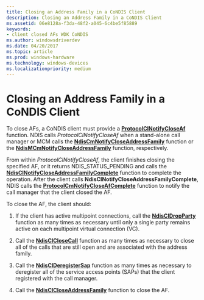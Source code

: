 ```yaml
---
title: Closing an Address Family in a CoNDIS Client
description: Closing an Address Family in a CoNDIS Client
ms.assetid: 06e8128a-f3da-48f2-a045-6c4be5f85889
keywords:
- client closed AFs WDK CoNDIS
ms.author: windowsdriverdev
ms.date: 04/20/2017
ms.topic: article
ms.prod: windows-hardware
ms.technology: windows-devices
ms.localizationpriority: medium
---
```


# Closing an Address Family in a CoNDIS Client





To close AFs, a CoNDIS client must provide a [**ProtocolClNotifyCloseAf**](https://msdn.microsoft.com/library/windows/hardware/ff570234) function. NDIS calls *ProtocolClNotifyCloseAf* when a stand-alone call manager or MCM calls the [**NdisCmNotifyCloseAddressFamily**](https://msdn.microsoft.com/library/windows/hardware/ff561680) function or the [**NdisMCmNotifyCloseAddressFamily**](https://msdn.microsoft.com/library/windows/hardware/ff563546) function, respectively.

From within *ProtocolClNotifyCloseAf*, the client finishes closing the specified AF, or it returns NDIS\_STATUS\_PENDING and calls the [**NdisClNotifyCloseAddressFamilyComplete**](https://msdn.microsoft.com/library/windows/hardware/ff561638) function to complete the operation. After the client calls **NdisClNotifyCloseAddressFamilyComplete**, NDIS calls the [**ProtocolCmNotifyCloseAfComplete**](https://msdn.microsoft.com/library/windows/hardware/ff570248) function to notify the call manager that the client closed the AF.

To close the AF, the client should:

1.  If the client has active multipoint connections, call the [**NdisClDropParty**](https://msdn.microsoft.com/library/windows/hardware/ff561629) function as many times as necessary until only a single party remains active on each multipoint virtual connection (VC).

2.  Call the [**NdisClCloseCall**](https://msdn.microsoft.com/library/windows/hardware/ff561627) function as many times as necessary to close all of the calls that are still open and are associated with the address family.

3.  Call the [**NdisClDeregisterSap**](https://msdn.microsoft.com/library/windows/hardware/ff561628) function as many times as necessary to deregister all of the service access points (SAPs) that the client registered with the call manager.

4.  Call the [**NdisClCloseAddressFamily**](https://msdn.microsoft.com/library/windows/hardware/ff561626) function to close the AF.

 

 





